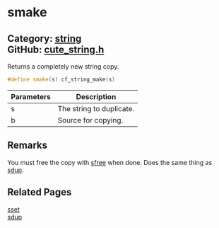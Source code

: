 [//]: # (This file is automatically generated by Cute Framework's docs parser.)
[//]: # (Do not edit this file by hand!)
[//]: # (See: https://github.com/RandyGaul/cute_framework/blob/master/samples/docs_parser.cpp)
[](../header.md ':include')

# smake

Category: [string](/api_reference?id=string)  
GitHub: [cute_string.h](https://github.com/RandyGaul/cute_framework/blob/master/include/cute_string.h)  
---

Returns a completely new string copy.

```cpp
#define smake(s) cf_string_make(s)
```

Parameters | Description
--- | ---
s | The string to duplicate.
b | Source for copying.

## Remarks

You must free the copy with [sfree](/string/sfree.md) when done. Does the same thing as [sdup](/string/sdup.md).

## Related Pages

[sset](/string/sset.md)  
[sdup](/string/sdup.md)  
